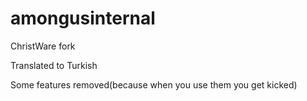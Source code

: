 # amongusinternal

ChristWare fork 

Translated to Turkish

Some features removed(because when you use them you get kicked)
